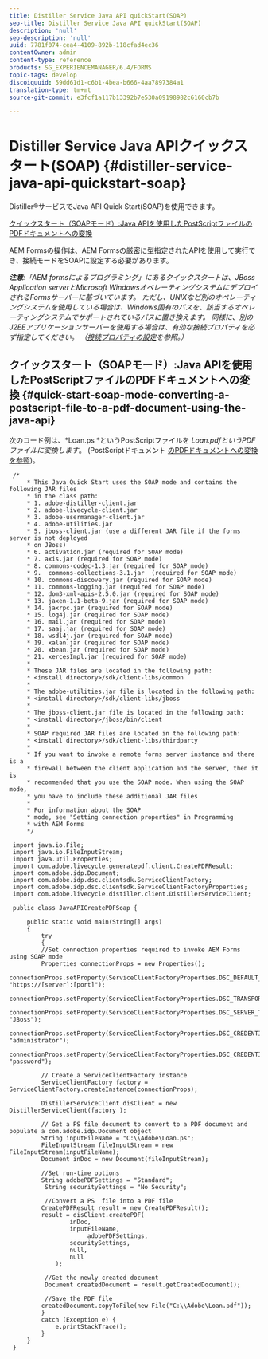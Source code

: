 ```yaml
---
title: Distiller Service Java API quickStart(SOAP)
seo-title: Distiller Service Java API quickStart(SOAP)
description: 'null'
seo-description: 'null'
uuid: 7781f074-cea4-4109-892b-118cfad4ec36
contentOwner: admin
content-type: reference
products: SG_EXPERIENCEMANAGER/6.4/FORMS
topic-tags: develop
discoiquuid: 59dd61d1-c6b1-4bea-b666-4aa7897384a1
translation-type: tm+mt
source-git-commit: e3fcf1a117b13392b7e530a09198982c6160cb7b

---
```



# Distiller Service Java APIクイックスタート(SOAP) {#distiller-service-java-api-quickstart-soap}

Distiller®サービスでJava API Quick Start(SOAP)を使用できます。

[クイックスタート（SOAPモード）:Java APIを使用したPostScriptファイルのPDFドキュメントへの変換](distiller-service-java-api-quick.md#quick-start-soap-mode-converting-a-postscript-file-to-a-pdf-document-using-the-java-api)

AEM Formsの操作は、AEM Formsの厳密に型指定されたAPIを使用して実行でき、接続モードをSOAPに設定する必要があります。

***注意&#x200B;**:「AEM formsによるプログラミング」にあるクイックスタートは、JBoss Application serverとMicrosoft WindowsオペレーティングシステムにデプロイされるFormsサーバーに基づいています。 ただし、UNIXなど別のオペレーティングシステムを使用している場合は、Windows固有のパスを、該当するオペレーティングシステムでサポートされているパスに置き換えます。 同様に、別のJ2EEアプリケーションサーバーを使用する場合は、有効な接続プロパティを必ず指定してください。 （[接続プロパティの設定](/help/forms/developing/invoking-aem-forms-using-java.md#setting-connection-properties)を参照。）*

## クイックスタート（SOAPモード）:Java APIを使用したPostScriptファイルのPDFドキュメントへの変換 {#quick-start-soap-mode-converting-a-postscript-file-to-a-pdf-document-using-the-java-api}

次のコード例は、*Loan.ps *というPostScriptファイルを *Loan.pdfというPDFファイルに変換します*。 (PostScriptドキュメント [のPDFドキュメントへの変換を参照](/help/forms/developing/converting-postscript-pdf-documents.md#converting-postscript-to-pdf-documents))。

```as3
 /* 
     * This Java Quick Start uses the SOAP mode and contains the following JAR files 
     * in the class path: 
     * 1. adobe-distiller-client.jar 
     * 2. adobe-livecycle-client.jar 
     * 3. adobe-usermanager-client.jar 
     * 4. adobe-utilities.jar 
     * 5. jboss-client.jar (use a different JAR file if the forms server is not deployed 
     * on JBoss) 
     * 6. activation.jar (required for SOAP mode) 
     * 7. axis.jar (required for SOAP mode) 
     * 8. commons-codec-1.3.jar (required for SOAP mode) 
     * 9.  commons-collections-3.1.jar  (required for SOAP mode) 
     * 10. commons-discovery.jar (required for SOAP mode) 
     * 11. commons-logging.jar (required for SOAP mode) 
     * 12. dom3-xml-apis-2.5.0.jar (required for SOAP mode) 
     * 13. jaxen-1.1-beta-9.jar (required for SOAP mode) 
     * 14. jaxrpc.jar (required for SOAP mode) 
     * 15. log4j.jar (required for SOAP mode) 
     * 16. mail.jar (required for SOAP mode) 
     * 17. saaj.jar (required for SOAP mode) 
     * 18. wsdl4j.jar (required for SOAP mode) 
     * 19. xalan.jar (required for SOAP mode) 
     * 20. xbean.jar (required for SOAP mode) 
     * 21. xercesImpl.jar (required for SOAP mode) 
     * 
     * These JAR files are located in the following path: 
     * <install directory>/sdk/client-libs/common 
     * 
     * The adobe-utilities.jar file is located in the following path: 
     * <install directory>/sdk/client-libs/jboss 
     * 
     * The jboss-client.jar file is located in the following path: 
     * <install directory>/jboss/bin/client 
     * 
     * SOAP required JAR files are located in the following path: 
     * <install directory>/sdk/client-libs/thirdparty 
     * 
     * If you want to invoke a remote forms server instance and there is a 
     * firewall between the client application and the server, then it is  
     * recommended that you use the SOAP mode. When using the SOAP mode,  
     * you have to include these additional JAR files 
     * 
     * For information about the SOAP  
     * mode, see "Setting connection properties" in Programming  
     * with AEM Forms 
     */ 
  
 import java.io.File; 
 import java.io.FileInputStream; 
 import java.util.Properties; 
 import com.adobe.livecycle.generatepdf.client.CreatePDFResult; 
 import com.adobe.idp.Document; 
 import com.adobe.idp.dsc.clientsdk.ServiceClientFactory; 
 import com.adobe.idp.dsc.clientsdk.ServiceClientFactoryProperties; 
 import com.adobe.livecycle.distiller.client.DistillerServiceClient; 
  
 public class JavaAPICreatePDFSoap { 
  
     public static void main(String[] args) 
     { 
         try 
         {     
         //Set connection properties required to invoke AEM Forms using SOAP mode                                 
         Properties connectionProps = new Properties(); 
         connectionProps.setProperty(ServiceClientFactoryProperties.DSC_DEFAULT_SOAP_ENDPOINT, "https://[server]:[port]"); 
         connectionProps.setProperty(ServiceClientFactoryProperties.DSC_TRANSPORT_PROTOCOL,ServiceClientFactoryProperties.DSC_SOAP_PROTOCOL);           
         connectionProps.setProperty(ServiceClientFactoryProperties.DSC_SERVER_TYPE, "JBoss"); 
         connectionProps.setProperty(ServiceClientFactoryProperties.DSC_CREDENTIAL_USERNAME, "administrator"); 
         connectionProps.setProperty(ServiceClientFactoryProperties.DSC_CREDENTIAL_PASSWORD, "password"); 
          
         // Create a ServiceClientFactory instance 
         ServiceClientFactory factory = ServiceClientFactory.createInstance(connectionProps); 
          
         DistillerServiceClient disClient = new DistillerServiceClient(factory ); 
          
         // Get a PS file document to convert to a PDF document and populate a com.adobe.idp.Document object 
         String inputFileName = "C:\\Adobe\Loan.ps"; 
         FileInputStream fileInputStream = new FileInputStream(inputFileName); 
         Document inDoc = new Document(fileInputStream); 
              
         //Set run-time options 
         String adobePDFSettings = "Standard"; 
          String securitySettings = "No Security"; 
           
          //Convert a PS  file into a PDF file 
         CreatePDFResult result = new CreatePDFResult(); 
         result = disClient.createPDF( 
                 inDoc,  
                 inputFileName,  
                      adobePDFSettings,  
                 securitySettings,  
                 null,  
                 null 
             ); 
               
          //Get the newly created document 
          Document createdDocument = result.getCreatedDocument(); 
               
          //Save the PDF file 
         createdDocument.copyToFile(new File("C:\\Adobe\Loan.pdf")); 
         } 
         catch (Exception e) { 
             e.printStackTrace(); 
         } 
     } 
 }
```

